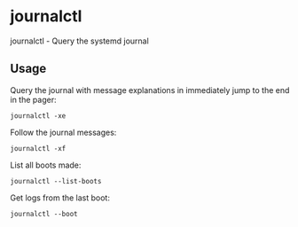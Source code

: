 # journalctl

journalctl - Query the systemd journal

## Usage

Query the journal with message explanations in immediately jump to the end in the pager:
```shell
journalctl -xe
```

Follow the journal messages:
```shell
journalctl -xf
```

List all boots made:
```shell
journalctl --list-boots
```

Get logs from the last boot:
```shell
journalctl --boot
```
